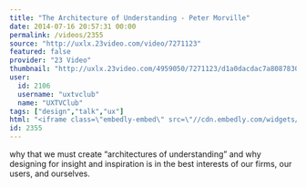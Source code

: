 ```yaml
---
title: "The Architecture of Understanding - Peter Morville"
date: 2014-07-16 20:57:31 00:00
permalink: /videos/2355
source: "http://uxlx.23video.com/video/7271123"
featured: false
provider: "23 Video"
thumbnail: "http://uxlx.23video.com/4959050/7271123/d1a0dacdac7a80878301a11067755f18/large"
user:
  id: 2106
  username: "uxtvclub"
  name: "UXTVClub"
tags: ["design","talk","ux"]
html: "<iframe class=\"embedly-embed\" src=\"//cdn.embedly.com/widgets/media.html?src=https%3A%2F%2Fuxlx.23video.com%2F4959050%2F7271123%2Fd1a0dacdac7a80878301a11067755f18%2Fvideo_medium%2Fthe-architecture-of-video.mp4&wmode=transparent&src_secure=1&url=http%3A%2F%2Fuxlx.23video.com%2Fvideo%2F7271123%2Fthe-architecture-of&image=http%3A%2F%2Fuxlx.23video.com%2F4959050%2F7271123%2Fd1a0dacdac7a80878301a11067755f18%2Flarge&key=daaebf4d9cdd46779200162d0ca86e20&type=video%2Fmp4&schema=23video\" width=\"625\" height=\"352\" scrolling=\"no\" frameborder=\"0\" allowfullscreen></iframe>"
id: 2355
---
```


why that we must create “architectures of understanding” and why designing for insight and inspiration is in the best interests of our firms, our users, and ourselves.